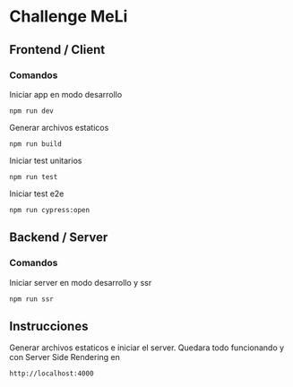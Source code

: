 # Challenge MeLi 

## Frontend / Client
### Comandos
Iniciar app en modo desarrollo
```
npm run dev 
```

Generar archivos estaticos
```
npm run build
```

Iniciar test unitarios
```
npm run test
```

Iniciar test e2e
```
npm run cypress:open
```

## Backend / Server
### Comandos

Iniciar server en modo desarrollo y ssr
```
npm run ssr
```


## Instrucciones

Generar archivos estaticos e iniciar el server.
Quedara todo funcionando y con Server Side Rendering en
```
http://localhost:4000
```
